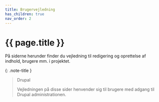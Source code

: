 ```yaml
---
title: Brugervejledning
has_children: true
nav_order: 2
---
```


# {{ page.title }}

På siderne herunder finder du vejledning til redigering og oprettelse af indhold, brugere mm. i projektet.

{: .note-title }
> Drupal
>
> Vejledningen på disse sider henvender sig til brugere med adgang til Drupal administrationen.
